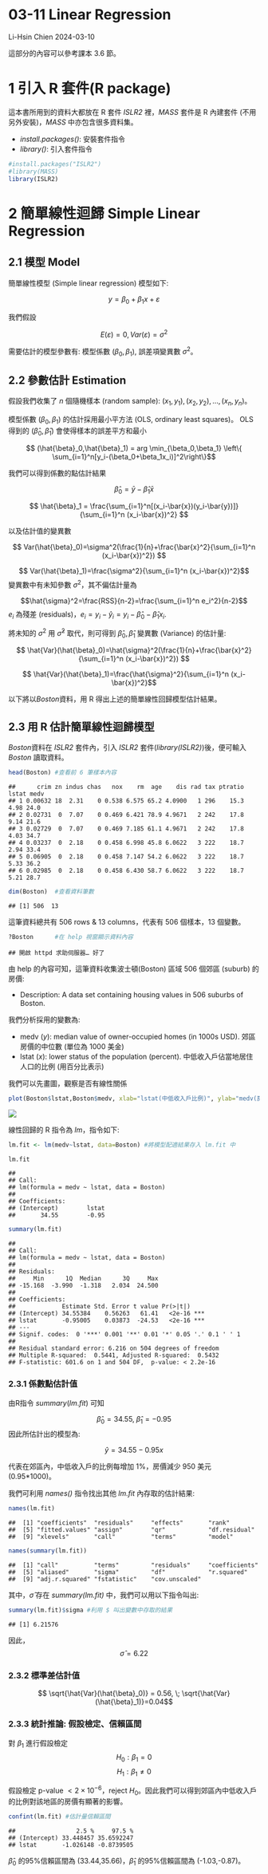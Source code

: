 03-11 Linear Regression
================
Li-Hsin Chien
2024-03-10

這部分的內容可以參考課本 3.6 節。

# 1 引入 R 套件(R package)

這本書所用到的資料大都放在 R 套件 *ISLR2* 裡，*MASS* 套件是 R 內建套件
(不用另外安裝)，*MASS* 中亦包含很多資料集。

- *install.packages()*: 安裝套件指令
- *library()*: 引入套件指令

``` r
#install.packages("ISLR2")
#library(MASS)
library(ISLR2)
```

# 2 簡單線性迴歸 Simple Linear Regression

## 2.1 模型 Model

簡單線性模型 (Simple linear regression) 模型如下:

$$ y = \beta_0 + \beta_1 x + \varepsilon $$

我們假設

$$E(\varepsilon)=0, Var(\varepsilon)=\sigma^2$$

需要估計的模型參數有: 模型係數 $(\beta_0,\beta_1)$, 誤差項變異數
$\sigma^2$。

## 2.2 參數估計 Estimation

假設我們收集了 $n$ 個隨機樣本 (random sample):
$(x_1,y_1),(x_2,y_2),...,(x_n,y_n)$。

模型係數 $(\beta_0,\beta_1)$ 的估計採用最小平方法 (OLS, ordinary least
squares)。 OLS 得到的 $(\hat{\beta}_0,\hat{\beta}_1)$
會使得樣本的誤差平方和最小

$$ (\hat{\beta}_0,\hat{\beta}_1) = arg \min_{\beta_0,\beta_1} \left\{ \sum_{i=1}^n[y_i-(\beta_0+\beta_1x_i)]^2\right\}$$

我們可以得到係數的點估計結果

$$ \hat{\beta}_0 = \bar{y}-\hat{\beta}_1\bar{x} $$

$$ \hat{\beta}_1 = \frac{\sum_{i=1}^n[(x_i-\bar{x})(y_i-\bar{y})]}{\sum_{i=1}^n (x_i-\bar{x})^2} $$

以及估計值的變異數

$$ Var(\hat{\beta}_0)=\sigma^2(\frac{1}{n}+\frac{\bar{x}^2}{\sum_{i=1}^n (x_i-\bar{x})^2}) $$

$$ Var(\hat{\beta}_1)=\frac{\sigma^2}{\sum_{i=1}^n (x_i-\bar{x})^2}$$
變異數中有未知參數 $\sigma^2$，其不偏估計量為

$$\hat{\sigma}^2=\frac{RSS}{n-2}=\frac{\sum_{i=1}^n e_i^2}{n-2}$$ $e_i$
為殘差
(residuals)，$e_i=y_i-\hat{y}_i=y_i-\hat{\beta}_0-\hat{\beta}_1x_i$.

將未知的 $\sigma^2$ 用 $\hat{\sigma}^2$ 取代，則可得到
$\hat{\beta}_0,\hat{\beta}_1$ 變異數 (Variance) 的估計量:

$$ \hat{Var}(\hat{\beta}_0)=\hat{\sigma}^2(\frac{1}{n}+\frac{\bar{x}^2}{\sum_{i=1}^n (x_i-\bar{x})^2}) $$

$$ \hat{Var}(\hat{\beta}_1)=\frac{\hat{\sigma}^2}{\sum_{i=1}^n (x_i-\bar{x})^2}$$

以下將以*Boston*資料，用 R 得出上述的簡單線性回歸模型估計結果。

## 2.3 用 R 估計簡單線性迴歸模型

*Boston*資料在 *ISLR2* 套件內，引入 *ISLR2*
套件(*library(ISLR2)*)後，便可輸入 *Boston* 讀取資料。

``` r
head(Boston) #查看前 6 筆樣本內容
```

    ##      crim zn indus chas   nox    rm  age    dis rad tax ptratio lstat medv
    ## 1 0.00632 18  2.31    0 0.538 6.575 65.2 4.0900   1 296    15.3  4.98 24.0
    ## 2 0.02731  0  7.07    0 0.469 6.421 78.9 4.9671   2 242    17.8  9.14 21.6
    ## 3 0.02729  0  7.07    0 0.469 7.185 61.1 4.9671   2 242    17.8  4.03 34.7
    ## 4 0.03237  0  2.18    0 0.458 6.998 45.8 6.0622   3 222    18.7  2.94 33.4
    ## 5 0.06905  0  2.18    0 0.458 7.147 54.2 6.0622   3 222    18.7  5.33 36.2
    ## 6 0.02985  0  2.18    0 0.458 6.430 58.7 6.0622   3 222    18.7  5.21 28.7

``` r
dim(Boston)  #查看資料筆數
```

    ## [1] 506  13

這筆資料總共有 506 rows & 13 columns，代表有 506 個樣本，13 個變數。

``` r
?Boston      #在 help 視窗顯示資料內容  
```

    ## 開啟 httpd 求助伺服器… 好了

由 help 的內容可知，這筆資料收集波士頓(Boston) 區域 506 個郊區 (suburb)
的房價:

- Description: A data set containing housing values in 506 suburbs of
  Boston.

我們分析採用的變數為:

- medv ($y$): median value of owner-occupied homes (in 1000s USD).
  郊區房價的中位數 (單位為 1000 美金)
- lstat ($x$): lower status of the population (percent).
  中低收入戶佔當地居住人口的比例 (用百分比表示)

我們可以先畫圖，觀察是否有線性關係

``` r
plot(Boston$lstat,Boston$medv, xlab="lstat(中低收入戶比例)", ylab="medv(房價)")
```

![](03-11_LinearRegression_files/figure-gfm/unnamed-chunk-4-1.png)<!-- -->

線性回歸的 R 指令為 *lm*，指令如下:

``` r
lm.fit <- lm(medv~lstat, data=Boston) #將模型配適結果存入 lm.fit 中
```

``` r
lm.fit
```

    ## 
    ## Call:
    ## lm(formula = medv ~ lstat, data = Boston)
    ## 
    ## Coefficients:
    ## (Intercept)        lstat  
    ##       34.55        -0.95

``` r
summary(lm.fit)
```

    ## 
    ## Call:
    ## lm(formula = medv ~ lstat, data = Boston)
    ## 
    ## Residuals:
    ##     Min      1Q  Median      3Q     Max 
    ## -15.168  -3.990  -1.318   2.034  24.500 
    ## 
    ## Coefficients:
    ##             Estimate Std. Error t value Pr(>|t|)    
    ## (Intercept) 34.55384    0.56263   61.41   <2e-16 ***
    ## lstat       -0.95005    0.03873  -24.53   <2e-16 ***
    ## ---
    ## Signif. codes:  0 '***' 0.001 '**' 0.01 '*' 0.05 '.' 0.1 ' ' 1
    ## 
    ## Residual standard error: 6.216 on 504 degrees of freedom
    ## Multiple R-squared:  0.5441, Adjusted R-squared:  0.5432 
    ## F-statistic: 601.6 on 1 and 504 DF,  p-value: < 2.2e-16

### 2.3.1 係數點估計值

由R指令 $summary(lm.fit)$ 可知

$$ \hat{\beta}_0=34.55, \; \hat{\beta}_1=-0.95$$ 因此所估計出的模型為:

$$ \hat{y}=34.55-0.95x$$

代表在郊區內，中低收入戶的比例每增加 1%，房價減少 950 美元
(0.95\*1000)。

我們可利用 *names()* 指令找出其他 *lm.fit* 內存取的估計結果:

``` r
names(lm.fit)
```

    ##  [1] "coefficients"  "residuals"     "effects"       "rank"         
    ##  [5] "fitted.values" "assign"        "qr"            "df.residual"  
    ##  [9] "xlevels"       "call"          "terms"         "model"

``` r
names(summary(lm.fit))
```

    ##  [1] "call"          "terms"         "residuals"     "coefficients" 
    ##  [5] "aliased"       "sigma"         "df"            "r.squared"    
    ##  [9] "adj.r.squared" "fstatistic"    "cov.unscaled"

其中，$\hat{\sigma}$ 存在 *summary(lm.fit)* 中，我們可以用以下指令叫出:

``` r
summary(lm.fit)$sigma #利用 $ 叫出變數中存取的結果
```

    ## [1] 6.21576

因此， $$\hat{\sigma}=6.22$$

### 2.3.2 標準差估計值

$$ \sqrt{\hat{Var}(\hat{\beta}_0)} = 0.56, \; \sqrt{\hat{Var}(\hat{\beta}_1)}=0.04$$

### 2.3.3 統計推論: 假設檢定、信賴區間

對 $\beta_1$ 進行假設檢定 $$ H_0: \beta_1 = 0$$ $$ H_1: \beta_1 \neq 0$$

假設檢定 p-value $< 2\times 10^{-6}$，reject
$H_0$。因此我們可以得到郊區內中低收入戶的比例對該地區的房價有顯著的影響。

``` r
confint(lm.fit) #估計量信賴區間
```

    ##                 2.5 %     97.5 %
    ## (Intercept) 33.448457 35.6592247
    ## lstat       -1.026148 -0.8739505

$\hat{\beta}_0$ 的95%信賴區間為 (33.44,35.66)，$\hat{\beta}_1$
的95%信賴區間為 (-1.03,-0.87)。
